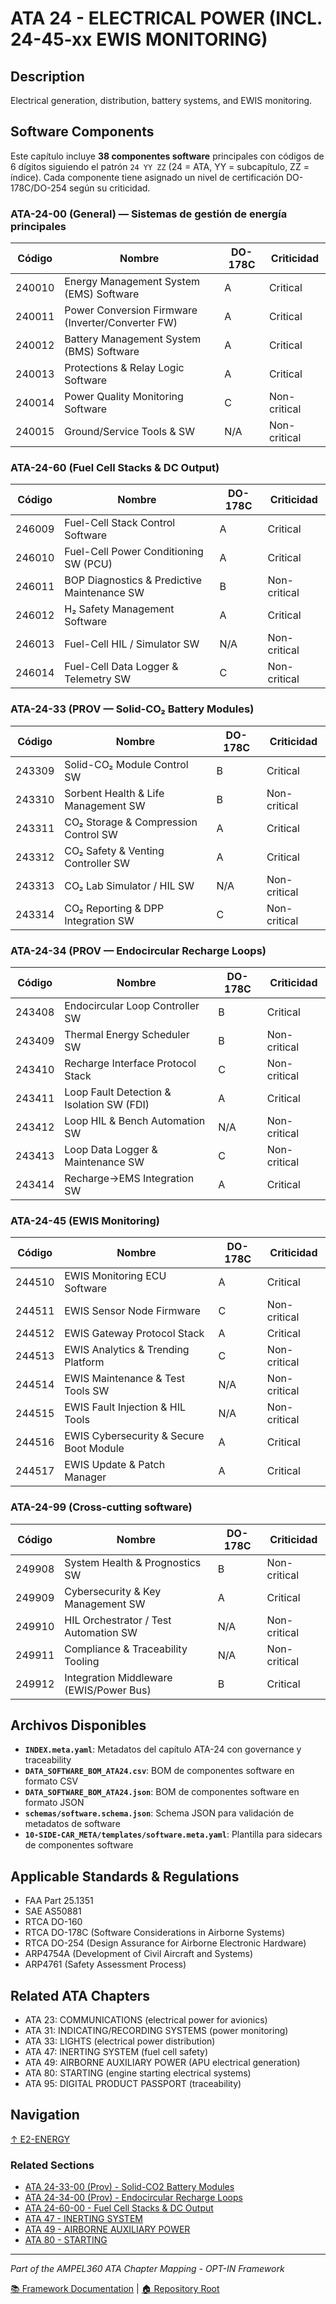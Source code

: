 # ATA 24 - ELECTRICAL POWER (INCL. 24-45-xx EWIS MONITORING)

## Description

Electrical generation, distribution, battery systems, and EWIS monitoring.

## Software Components

Este capítulo incluye **38 componentes software** principales con códigos de 6 dígitos siguiendo el patrón `24 YY ZZ` (24 = ATA, YY = subcapítulo, ZZ = índice). Cada componente tiene asignado un nivel de certificación DO-178C/DO-254 según su criticidad.

### ATA-24-00 (General) — Sistemas de gestión de energía principales

| Código | Nombre | DO-178C | Criticidad |
|--------|--------|---------|------------|
| 240010 | Energy Management System (EMS) Software | A | Critical |
| 240011 | Power Conversion Firmware (Inverter/Converter FW) | A | Critical |
| 240012 | Battery Management System (BMS) Software | A | Critical |
| 240013 | Protections & Relay Logic Software | A | Critical |
| 240014 | Power Quality Monitoring Software | C | Non-critical |
| 240015 | Ground/Service Tools & SW | N/A | Non-critical |

### ATA-24-60 (Fuel Cell Stacks & DC Output)

| Código | Nombre | DO-178C | Criticidad |
|--------|--------|---------|------------|
| 246009 | Fuel-Cell Stack Control Software | A | Critical |
| 246010 | Fuel-Cell Power Conditioning SW (PCU) | A | Critical |
| 246011 | BOP Diagnostics & Predictive Maintenance SW | B | Non-critical |
| 246012 | H₂ Safety Management Software | A | Critical |
| 246013 | Fuel-Cell HIL / Simulator SW | N/A | Non-critical |
| 246014 | Fuel-Cell Data Logger & Telemetry SW | C | Non-critical |

### ATA-24-33 (PROV — Solid-CO₂ Battery Modules)

| Código | Nombre | DO-178C | Criticidad |
|--------|--------|---------|------------|
| 243309 | Solid-CO₂ Module Control SW | B | Critical |
| 243310 | Sorbent Health & Life Management SW | B | Non-critical |
| 243311 | CO₂ Storage & Compression Control SW | A | Critical |
| 243312 | CO₂ Safety & Venting Controller SW | A | Critical |
| 243313 | CO₂ Lab Simulator / HIL SW | N/A | Non-critical |
| 243314 | CO₂ Reporting & DPP Integration SW | C | Non-critical |

### ATA-24-34 (PROV — Endocircular Recharge Loops)

| Código | Nombre | DO-178C | Criticidad |
|--------|--------|---------|------------|
| 243408 | Endocircular Loop Controller SW | B | Critical |
| 243409 | Thermal Energy Scheduler SW | B | Non-critical |
| 243410 | Recharge Interface Protocol Stack | C | Non-critical |
| 243411 | Loop Fault Detection & Isolation SW (FDI) | A | Critical |
| 243412 | Loop HIL & Bench Automation SW | N/A | Non-critical |
| 243413 | Loop Data Logger & Maintenance SW | C | Non-critical |
| 243414 | Recharge→EMS Integration SW | A | Critical |

### ATA-24-45 (EWIS Monitoring)

| Código | Nombre | DO-178C | Criticidad |
|--------|--------|---------|------------|
| 244510 | EWIS Monitoring ECU Software | A | Critical |
| 244511 | EWIS Sensor Node Firmware | C | Non-critical |
| 244512 | EWIS Gateway Protocol Stack | A | Critical |
| 244513 | EWIS Analytics & Trending Platform | C | Non-critical |
| 244514 | EWIS Maintenance & Test Tools SW | N/A | Non-critical |
| 244515 | EWIS Fault Injection & HIL Tools | N/A | Non-critical |
| 244516 | EWIS Cybersecurity & Secure Boot Module | A | Critical |
| 244517 | EWIS Update & Patch Manager | A | Critical |

### ATA-24-99 (Cross-cutting software)

| Código | Nombre | DO-178C | Criticidad |
|--------|--------|---------|------------|
| 249908 | System Health & Prognostics SW | B | Non-critical |
| 249909 | Cybersecurity & Key Management SW | A | Critical |
| 249910 | HIL Orchestrator / Test Automation SW | N/A | Non-critical |
| 249911 | Compliance & Traceability Tooling | N/A | Non-critical |
| 249912 | Integration Middleware (EWIS/Power Bus) | B | Critical |

## Archivos Disponibles

- **`INDEX.meta.yaml`**: Metadatos del capítulo ATA-24 con governance y traceability
- **`DATA_SOFTWARE_BOM_ATA24.csv`**: BOM de componentes software en formato CSV
- **`DATA_SOFTWARE_BOM_ATA24.json`**: BOM de componentes software en formato JSON
- **`schemas/software.schema.json`**: Schema JSON para validación de metadatos de software
- **`10-SIDE-CAR_META/templates/software.meta.yaml`**: Plantilla para sidecars de componentes software

## Applicable Standards & Regulations

- FAA Part 25.1351
- SAE AS50881
- RTCA DO-160
- RTCA DO-178C (Software Considerations in Airborne Systems)
- RTCA DO-254 (Design Assurance for Airborne Electronic Hardware)
- ARP4754A (Development of Civil Aircraft and Systems)
- ARP4761 (Safety Assessment Process)

## Related ATA Chapters

- ATA 23: COMMUNICATIONS (electrical power for avionics)
- ATA 31: INDICATING/RECORDING SYSTEMS (power monitoring)
- ATA 33: LIGHTS (electrical power distribution)
- ATA 47: INERTING SYSTEM (fuel cell safety)
- ATA 49: AIRBORNE AUXILIARY POWER (APU electrical generation)
- ATA 80: STARTING (engine starting electrical systems)
- ATA 95: DIGITAL PRODUCT PASSPORT (traceability)

## Navigation

[↑ E2-ENERGY](../README.md)

### Related Sections

- [ATA 24-33-00 (Prov) - Solid-CO2 Battery Modules](../ATA_24-33-00_PROV-SOLID-CO2_BATTERY_MODULES/README.md)
- [ATA 24-34-00 (Prov) - Endocircular Recharge Loops](../ATA_24-34-00_PROV-ENDOCIRCULAR_RECHARGE_LOOPS/README.md)
- [ATA 24-60-00 - Fuel Cell Stacks & DC Output](../ATA_24-60-00-FUEL_CELL_STACKS_AND_DC_OUTPUT/README.md)
- [ATA 47 - INERTING SYSTEM](../ATA_47-INERTING_SYSTEM/README.md)
- [ATA 49 - AIRBORNE AUXILIARY POWER](../ATA_49-AIRBORNE_AUXILIARY_POWER/README.md)
- [ATA 80 - STARTING](../ATA_80-STARTING/README.md)

---

*Part of the AMPEL360 ATA Chapter Mapping - OPT-IN Framework*

[📚 Framework Documentation](../../README.md) | [🏠 Repository Root](../../../README.md)
